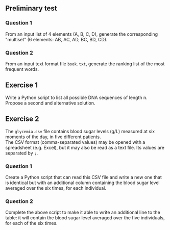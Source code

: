 
Preliminary test
----------------
### Question 1
From an input list of 4 elements (A, B, C, D), generate the corresponding "multiset" (6 elements: AB, AC, AD, BC, BD, CD).  

### Question 2
From an input text format file `book.txt`, generate the ranking list of the most frequent words.

Exercise 1
----------
Write a Python script to list all possible DNA sequences of length n.  
Propose a second and alternative solution.

Exercise 2
----------
The `glycemia.csv` file contains blood sugar levels (g/L) measured at six moments of the day, in five different patients.  
The CSV format (comma-separated values) may be opened with a spreadsheet (e.g. Excel), but it may also be read as a text file. Its values are separated by `;`.

### Question 1
Create a Python script that can read this CSV file and write a new one that is identical but with an additional column containing the blood sugar level averaged over the six times, for each individual.

### Question 2
Complete the above script to make it able to write an additional line to the table: it will contain the blood sugar level averaged over the five individuals, for each of the six times.
